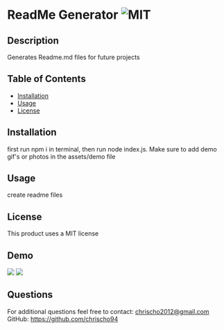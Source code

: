 # ReadMe Generator ![MIT](https://img.shields.io/badge/license-MIT-red)

  ## Description 
  Generates Readme.md files for future projects

  ## Table of Contents
  * [Installation](#installation)
  * [Usage](#usage)
  * [License](#license)
  
  ## Installation
  first run npm i in terminal, then run node index.js. Make sure to add demo gif's or photos in the assets/demo file

  ## Usage 
  create readme files

  ## License
  This product uses a MIT license

  ## Demo
  <img src="assets/images/ezgif.com-gif-maker.gif">
  <img src="assets/images/ezgif.com-gif-maker(1).gif">

  ## Questions
  For additional questions feel free to contact: chrischo2012@gmail.com
  GitHub: https://github.com/chrischo94
  